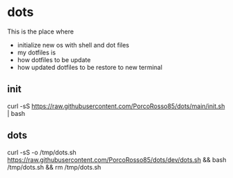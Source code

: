 # dots
This is the place where
* initialize new os with shell and dot files
* my dotfiles is
* how dotfiles to be update
* how updated dotfiles to be restore to new terminal


## init
curl -sS https://raw.githubusercontent.com/PorcoRosso85/dots/main/init.sh | bash

## dots
curl -sS -o /tmp/dots.sh https://raw.githubusercontent.com/PorcoRosso85/dots/dev/dots.sh && bash /tmp/dots.sh && rm /tmp/dots.sh